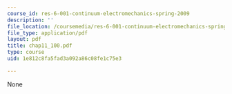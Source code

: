 ```yaml
---
course_id: res-6-001-continuum-electromechanics-spring-2009
description: ''
file_location: /coursemedia/res-6-001-continuum-electromechanics-spring-2009/1e812c8fa5fad3a092a86c08fe1c75e3_chap11_100.pdf
file_type: application/pdf
layout: pdf
title: chap11_100.pdf
type: course
uid: 1e812c8fa5fad3a092a86c08fe1c75e3

---
```

None